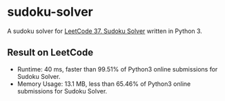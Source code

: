 # sudoku-solver

A sudoku solver for [LeetCode 37. Sudoku Solver](https://leetcode.com/problems/sudoku-solver/) written in Python 3.

## Result on LeetCode

* Runtime: 40 ms, faster than 99.51% of Python3 online submissions for Sudoku Solver.
* Memory Usage: 13.1 MB, less than 65.46% of Python3 online submissions for Sudoku Solver.
